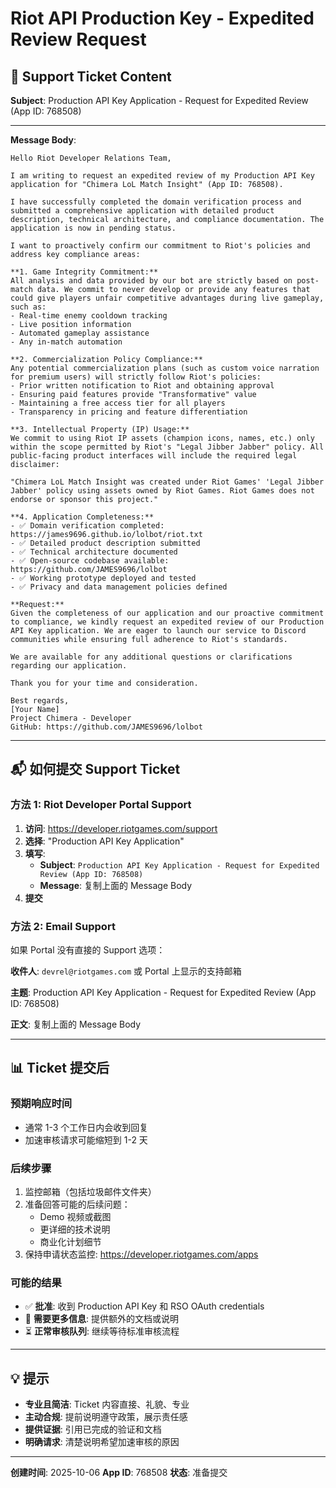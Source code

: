 # Riot API Production Key - Expedited Review Request

## 📧 Support Ticket Content

**Subject**: Production API Key Application - Request for Expedited Review (App ID: 768508)

---

**Message Body**:

```
Hello Riot Developer Relations Team,

I am writing to request an expedited review of my Production API Key application for "Chimera LoL Match Insight" (App ID: 768508).

I have successfully completed the domain verification process and submitted a comprehensive application with detailed product description, technical architecture, and compliance documentation. The application is now in pending status.

I want to proactively confirm our commitment to Riot's policies and address key compliance areas:

**1. Game Integrity Commitment:**
All analysis and data provided by our bot are strictly based on post-match data. We commit to never develop or provide any features that could give players unfair competitive advantages during live gameplay, such as:
- Real-time enemy cooldown tracking
- Live position information
- Automated gameplay assistance
- Any in-match automation

**2. Commercialization Policy Compliance:**
Any potential commercialization plans (such as custom voice narration for premium users) will strictly follow Riot's policies:
- Prior written notification to Riot and obtaining approval
- Ensuring paid features provide "Transformative" value
- Maintaining a free access tier for all players
- Transparency in pricing and feature differentiation

**3. Intellectual Property (IP) Usage:**
We commit to using Riot IP assets (champion icons, names, etc.) only within the scope permitted by Riot's "Legal Jibber Jabber" policy. All public-facing product interfaces will include the required legal disclaimer:

"Chimera LoL Match Insight was created under Riot Games' 'Legal Jibber Jabber' policy using assets owned by Riot Games. Riot Games does not endorse or sponsor this project."

**4. Application Completeness:**
- ✅ Domain verification completed: https://james9696.github.io/lolbot/riot.txt
- ✅ Detailed product description submitted
- ✅ Technical architecture documented
- ✅ Open-source codebase available: https://github.com/JAMES9696/lolbot
- ✅ Working prototype deployed and tested
- ✅ Privacy and data management policies defined

**Request:**
Given the completeness of our application and our proactive commitment to compliance, we kindly request an expedited review of our Production API Key application. We are eager to launch our service to Discord communities while ensuring full adherence to Riot's standards.

We are available for any additional questions or clarifications regarding our application.

Thank you for your time and consideration.

Best regards,
[Your Name]
Project Chimera - Developer
GitHub: https://github.com/JAMES9696/lolbot
```

---

## 📬 如何提交 Support Ticket

### 方法 1: Riot Developer Portal Support

1. **访问**: https://developer.riotgames.com/support
2. **选择**: "Production API Key Application"
3. **填写**:
   - **Subject**: `Production API Key Application - Request for Expedited Review (App ID: 768508)`
   - **Message**: 复制上面的 Message Body
4. **提交**

### 方法 2: Email Support

如果 Portal 没有直接的 Support 选项：

**收件人**: `devrel@riotgames.com` 或 Portal 上显示的支持邮箱

**主题**: Production API Key Application - Request for Expedited Review (App ID: 768508)

**正文**: 复制上面的 Message Body

---

## 📊 Ticket 提交后

### 预期响应时间
- 通常 1-3 个工作日内会收到回复
- 加速审核请求可能缩短到 1-2 天

### 后续步骤
1. 监控邮箱（包括垃圾邮件文件夹）
2. 准备回答可能的后续问题：
   - Demo 视频或截图
   - 更详细的技术说明
   - 商业化计划细节
3. 保持申请状态监控: https://developer.riotgames.com/apps

### 可能的结果
- ✅ **批准**: 收到 Production API Key 和 RSO OAuth credentials
- 📝 **需要更多信息**: 提供额外的文档或说明
- ⏳ **正常审核队列**: 继续等待标准审核流程

---

## 💡 提示

- **专业且简洁**: Ticket 内容直接、礼貌、专业
- **主动合规**: 提前说明遵守政策，展示责任感
- **提供证据**: 引用已完成的验证和文档
- **明确请求**: 清楚说明希望加速审核的原因

---

**创建时间**: 2025-10-06
**App ID**: 768508
**状态**: 准备提交
